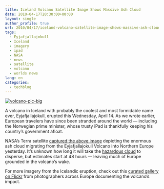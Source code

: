 ```yaml
---
title: Iceland Volcano Satellite Image Shows Massive Ash Cloud
date: 2010-04-17T20:30:00+00:00
layout: single
author_profile: true
url: 2010/04/17/iceland-volcano-satellite-image-shows-massive-ash-cloud/
tags:
  - Eyjafjallajokull
  - Iceland
  - imagery
  - ipad
  - NASA
  - news
  - satellite
  - volcano
  - worlds news
lang: en
categories: 
  - techblog
---
```

[![volcano-pic-big](http://lh4.ggpht.com/_vaUVXcmC3OI/S8oTPoOXaAI/AAAAAAAACAQ/lj8WTMpKbFs/volcano-pic-big_thumb%5B2%5D.jpg?imgmax=800 "volcano-pic-big")](http://lh4.ggpht.com/_vaUVXcmC3OI/S8oTLfncARI/AAAAAAAACAM/nyaYVOr9qtM/s1600-h/volcano-pic-big%5B4%5D.jpg) 

A volcano in Iceland with probably the coolest and most formidable name ever, Eyjafjallajokull, erupted this Wednesday, April 14. As we wrote earlier, European travelers have since been stranded around the world — including the Norwegian prime minister, whose trusty iPad is thankfully keeping his country’s government afloat. 

NASA’s Terra satellite [captured the above image](http://www.nasa.gov/topics/earth/features/iceland-volcano-plume.html) depicting the enormous ash cloud migrating from the Eyjafjallajokull Volcano into Northern Europe yesterday. It’s unknown how long it will take the [hazardous cloud](http://news.yahoo.com/s/ap/eu_iceland_volcano) to disperse, but estimates start at 48 hours — leaving much of Europe grounded in the volcano’s wake. 

For more imagery from the Icelandic eruption, check out this [curated gallery on Flickr](http://www.flickr.com/photos/yahooeditorspicks/galleries/72157623855495574) from photographers across Europe documenting the volcano’s impact.